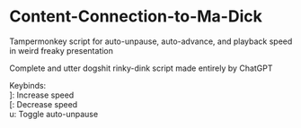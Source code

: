 # Content-Connection-to-Ma-Dick
Tampermonkey script for auto-unpause, auto-advance, and playback speed in weird freaky presentation

Complete and utter dogshit rinky-dink script made entirely by ChatGPT

Keybinds:  
]: Increase speed  
[: Decrease speed  
u: Toggle auto-unpause  
